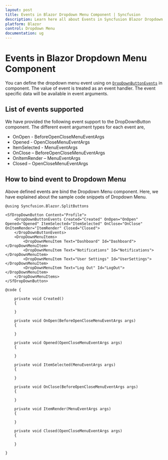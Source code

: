 ```yaml
---
layout: post
title: Events in Blazor Dropdown Menu Component | Syncfusion
description: Learn here all about Events in Syncfusion Blazor Dropdown Menu component and more.
platform: Blazor
control: Dropdown Menu
documentation: ug
---
```


# Events in Blazor Dropdown Menu Component

You can define the dropdown menu event using on [`DropDownButtonEvents`](https://help.syncfusion.com/cr/blazor/Syncfusion.Blazor.SplitButtons.DropDownButtonEvents.html#Syncfusion_Blazor_SplitButtons_DropDownButtonEvents) in component. The value of event is treated as an event handler. The event specific data will be available in event arguments.

## List of events supported

We have provided the following event support to the DropDownButton component. The different event argument types for each event are,

* OnOpen - BeforeOpenCloseMenuEventArgs
* Opened - OpenCloseMenuEventArgs
* ItemSelected - MenuEventArgs
* OnClose – BeforeOpenCloseMenuEventArgs
* OnItemRender – MenuEventArgs
* Closed – OpenCloseMenuEventArgs

## How to bind event to Dropdown Menu

Above defined events are bind the Dropdown Menu component. Here, we have explained about the sample code snippets of Dropdown Menu.

```cshtml
@using Syncfusion.Blazor.SplitButtons

<SfDropDownButton Content="Profile">
    <DropDownButtonEvents Created="Created" OnOpen="OnOpen" Opened="Opened" ItemSelected="ItemSelected" OnClose="OnClose" OnItemRender="ItemRender" Closed="Closed">
    </DropDownButtonEvents>
    <DropDownMenuItems>
        <DropDownMenuItem Text="Dashboard" Id="Dashboard"></DropDownMenuItem>
        <DropDownMenuItem Text="Notifications" Id="Notifications"></DropDownMenuItem>
        <DropDownMenuItem Text="User Settings" Id="UserSettings"></DropDownMenuItem>
        <DropDownMenuItem Text="Log Out" Id="LogOut"></DropDownMenuItem>
    </DropDownMenuItems>
</SfDropDownButton>

@code {

    private void Created()
    {

    }

    private void OnOpen(BeforeOpenCloseMenuEventArgs args)
    {

    }

    private void Opened(OpenCloseMenuEventArgs args)
    {

    }

    private void ItemSelected(MenuEventArgs args)
    {

    }

    private void OnClose(BeforeOpenCloseMenuEventArgs args)
    {

    }

    private void ItemRender(MenuEventArgs args)
    {

    }

    private void Closed(OpenCloseMenuEventArgs args)
    {

    }

}

```